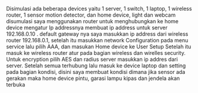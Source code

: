 Disimulasi ada beberapa devices yaitu 1 server, 1 switch, 1 laptop, 1 wireless router, 1 sensor motion detector, dan home device, light dan webcam disumulasi saya menggunakan router untuk menghubungkan ke home device
mengatur Ip addressnya membuat ip address untuk server 192.168.0.10 . default gateway nya saya masukkan ip address dari wireless router 192.168.0.1, setelah itu masukkan network Configuration pada menu service lalu pilih AAA, dan masukan Home device ke User Setup
Setelah itu masuk ke wireless router atur pada bagian wireless dan wirelles security. Untuk encryption pilih AES dan radius server masukkan ip addres dari server. Setelah semua terhubung lalu
masuk ke device laptop dan setting pada bagian kondisi, disini saya membuat kondisi dimana jika sensor ada gerakan maka home device pintu, garasi lampu kipas dan jendela akan terbuka

